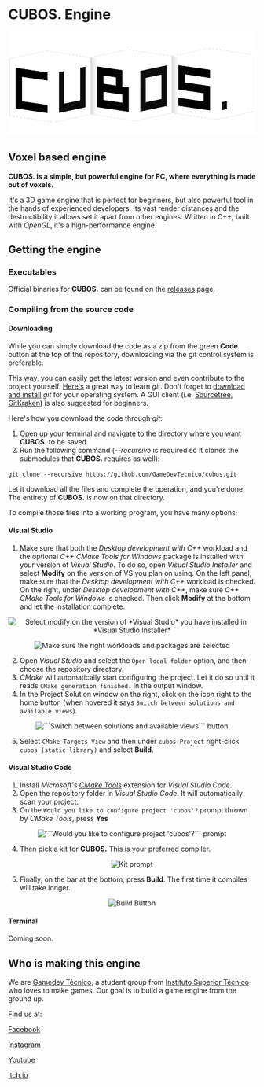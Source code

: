 # **CUBOS.** Engine

<p align="center">
  <!-- if we ever get a site, we can put the link here-->
  <!-- <a href="https://godotengine.org"> -->
    <img src="Images/CubosLogo.png" alt="cubos. Engine logo">
  <!-- </a> -->
</p>

## Voxel based engine

**CUBOS. is a simple, but powerful engine for PC, where everything is made out of voxels.**

It's a 3D game engine that is perfect for beginners, but also powerful tool in the hands of experienced developers.
Its vast render distances and the destructibility it allows set it apart from other engines.
Written in C++, built with *OpenGL*, it's a high-performance engine.

## Getting the engine

### Executables

Official binaries for **CUBOS.** can be found
on the [releases](https://github.com/GameDevTecnico/cubos/releases) page.

### Compiling from the source code

#### Downloading 

While you can simply download the code as a zip from the green **Code** button at the top of the repository, downloading via the *git* control system is preferable.

This way, you can easily get the latest version and even contribute to the project yourself. [Here's](https://learngitbranching.js.org/) a great way to learn *git*. Don't forget to [download and install](https://git-scm.com/book/en/v2/Getting-Started-Installing-Git) *git* for your operating system. A GUI client (i.e. [Sourcetree](https://www.sourcetreeapp.com/), [GitKraken](https://www.gitkraken.com/)) is also suggested for beginners.

Here's how you download the code through *git*:

1. Open up your terminal and navigate to the directory where you want **CUBOS.** to be saved.
2. Run the following command (*--recursive* is required so it clones the submodules that **CUBOS.** requires as well):

``` git clone --recursive https://github.com/GameDevTecnico/cubos.git ``` 


Let it download all the files and complete the operation, and you're done. The entirety of **CUBOS.** is now on that directory.

To compile those files into a working program, you have many options:

#### Visual Studio

1. Make sure that both the *Desktop development with C++* workload and the optional *C++ CMake Tools for Windows* package is installed with your version of *Visual Studio*. 
To do so, open *Visual Studio Installer* and select **Modify** on the version of VS you plan on using. On the left panel, make sure that the *Desktop development with C++* workload is checked. On the right, under *Desktop development with C++*, make sure *C++ CMake Tools for Windows* is checked. Then click **Modify** at the bottom and let the installation complete.

<p align="center">
    <img src="Images/VisualStudioInstaller1.png" alt="Select modify on the version of *Visual Studio* you have installed in *Visual Studio Installer*">
</p>
<p align="center">
    <img src="Images/VisualStudioInstaller2.png" alt="Make sure the right workloads and packages are selected">
</p>

2. Open *Visual Studio* and select the ```Open local folder``` option, and then choose the repository directory. 
3. *CMake* will automatically start configuring the project. Let it do so until it reads ```CMake generation finished.``` in the output window.
4. In the Project Solution window on the right, click on the icon right to the home button (when hovered it says ```Switch between solutions and available views```).

<p align="center">
    <img src="Images/VSChangeView.png" alt="```Switch between solutions and available views``` button">
</p>

5. Select ```CMake Targets View``` and then under ```cubos Project``` right-click ```cubos (static library)``` and select **Build**.

#### Visual Studio Code

1. Install *Microsoft's* *[CMake Tools](https://marketplace.visualstudio.com/items?itemName=ms-vscode.cmake-tools)* extension for *Visual Studio Code*.
2. Open the repository folder in *Visual Studio Code*. It will automatically scan your project.
3. On the ```Would you like to configure project 'cubos'?``` prompt thrown by *CMake Tools*, press **Yes**

<p align="center">
    <img src="Images/CMakeToolsPrompt.png" alt="```Would you like to configure project 'cubos'?``` prompt">
</p>

4. Then pick a kit for **CUBOS.** This is your preferred compiler.

<p align="center">
    <img src="Images/CMakeKitPrompt.png" alt="Kit prompt">
</p>

5. Finally, on the bar at the bottom, press **Build**. The first time it compiles will take longer.

<p align="center">
    <img src="Images/VSCodeBuild.png" alt="Build Button">
</p>

#### Terminal

Coming soon.

## Who is making this engine

We are  [Gamedev Técnico](https://www.instagram.com/gamedevtecnico/), a student group from [Instituto Superior Técnico](https://tecnico.ulisboa.pt/en/) who loves to make games. Our goal is  to build a game engine from the ground up. 

Find us at:

[Facebook](https://www.facebook.com/Game-Dev-T%C3%A9cnico-107405047487324/)

[Instagram](https://www.instagram.com/gamedevtecnico/)

[Youtube](https://www.youtube.com/channel/UCpJf5Ih7SE9wAgaZ_OF9qYA)

[itch.io](https://gamedevtecnico.itch.io/)

